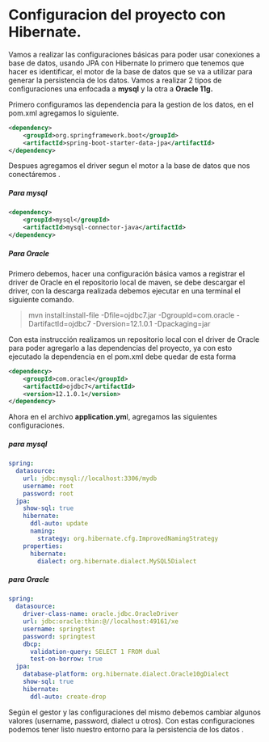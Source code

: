 # Configuracion del proyecto con Hibernate.

Vamos a realizar las configuraciones básicas para poder usar conexiones a base de datos, usando JPA con Hibernate lo primero que tenemos que hacer es identificar, el motor de la base de datos que se va a utilizar para generar la persistencia de los datos. Vamos a realizar 2 tipos de configuraciones una enfocada a **mysql** y la otra a **Oracle 11g.**

Primero configuramos las dependencia para la gestion de los datos, en el pom.xml agregamos lo siguiente.

```xml
<dependency>
    <groupId>org.springframework.boot</groupId>
    <artifactId>spring-boot-starter-data-jpa</artifactId>
</dependency>
```

Despues agregamos el driver segun el motor a la base de datos que nos conectáremos.

##### Para mysql

```xml
<dependency>
    <groupId>mysql</groupId>
    <artifactId>mysql-connector-java</artifactId>
</dependency>
```

##### Para Oracle

Primero debemos, hacer una configuración básica vamos a registrar el driver de Oracle en el repositorio local de maven, se debe descargar el driver, con la descarga realizada debemos ejecutar en una terminal el siguiente comando.

> mvn install:install-file -Dfile=ojdbc7.jar  -DgroupId=com.oracle -DartifactId=ojdbc7 -Dversion=12.1.0.1 -Dpackaging=jar

Con esta instrucción realizamos un repositorio local con el driver de Oracle para poder agregarlo a las dependencias del proyecto, ya con esto ejecutado la dependencia en el pom.xml debe quedar de esta forma

```xml
<dependency>
    <groupId>com.oracle</groupId>
    <artifactId>ojdbc7</artifactId>
    <version>12.1.0.1</version>
</dependency>
```

Ahora en el archivo **application.ym**l, agregamos las siguientes configuraciones.

##### para mysql

```yaml
spring:
  datasource:
    url: jdbc:mysql://localhost:3306/mydb
    username: root
    password: root
  jpa:
    show-sql: true
    hibernate:
      ddl-auto: update
      naming:
        strategy: org.hibernate.cfg.ImprovedNamingStrategy
    properties:
      hibernate:
        dialect: org.hibernate.dialect.MySQL5Dialect
```

##### para Oracle

```yaml
spring:
  datasource:
    driver-class-name: oracle.jdbc.OracleDriver
    url: jdbc:oracle:thin:@//localhost:49161/xe
    username: springtest
    password: springtest
    dbcp:
      validation-query: SELECT 1 FROM dual
      test-on-borrow: true
  jpa:
    database-platform: org.hibernate.dialect.Oracle10gDialect
    show-sql: true
    hibernate:
      ddl-auto: create-drop
```

Según el gestor y las configuraciones del mismo debemos cambiar algunos valores \(username, password, dialect u otros\). Con estas configuraciones podemos tener listo nuestro entorno para la persistencia de los datos.

